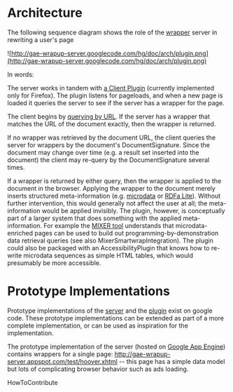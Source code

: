 # Architecture #

The following sequence diagram shows the role of the [wrapper](WhatIsaWrapper.md) server in
rewriting a user's page

![http://gae-wrapup-server.googlecode.com/hg/doc/arch/plugin.png](http://gae-wrapup-server.googlecode.com/hg/doc/arch/plugin.png)

In words:

The server works in tandem with
[a Client Plugin](http://code.google.com/p/wrapup-client) (currently
implemented only for Firefox).  The plugin listens for pageloads, and
when a new page is loaded it queries the server to see if the server
has a wrapper for the page.

The client begins by [querying by URL](QueryByURL.md).  If the server has a wrapper
that matches the URL of the document exactly, then the wrapper is
returned.

If no wrapper was retrieved by the document URL, the client queries
the server for wrappers by the document's DocumentSignature.  Since
the document may change over time (e.g. a result set inserted into the
document) the client may re-query by the DocumentSignature several
times.

If a wrapper is returned by either query, then the wrapper is applied
to the document in the browser.  Applying the wrapper to the document
merely inserts structured meta-information
(e.g. [microdata](http://schema.org/docs/datamodel.html) or
[RDFa Lite](http://www.w3.org/TR/rdfa-lite/)).  Without further
intervention, this would generally not affect the user at all; the
meta-information would be applied invisibly.  The plugin, however, is
conceptually part of a larger system that does something with the
applied meta-information.  For example the
[MIXER tool](https://gae-wrapup-server.googlecode.com/hg/doc/bib/2011_gardinerMixer.pdf)
understands that microdata-enriched pages can be used to build out
programming-by-demonstration data retrieval queries (see also MixerSmartwrapIntegration).  The plugin could
also be packaged with an AccessibilityPlugin that knows how to
re-write microdata sequences as simple HTML tables, which would
presumably be more accessible.

# Prototype Implementations #

Prototype implementations of the
[server](https://code.google.com/p/gae-wrapup-server/) and the
[plugin](https://code.google.com/p/wrapup-client/) exist on google
code.  These prototype implementations can be extended as part of a
more complete implementation, or can be used as inspiration for the
implementation.

The prototype implementation of the server (hosted on
[Google App Engine](http://gae-wrapup-server.appspot.com/)) contains
wrappers for a single page:
http://gae-wrapup-server.appspot.com/test/hoover.xhtml -- this page
has a simple data model but lots of complicating browser behavior such
as ads loading.

HowToContribute